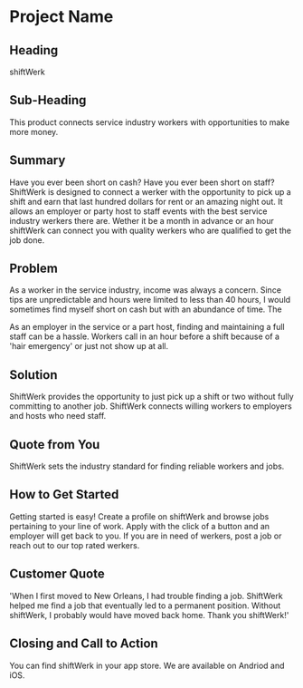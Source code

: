 # Project Name #

<!-- 
> This material was originally posted [here](http://www.quora.com/What-is-Amazons-approach-to-product-development-and-product-management). It is reproduced here for posterities sake.

There is an approach called "working backwards" that is widely used at Amazon. They work backwards from the customer, rather than starting with an idea for a product and trying to bolt customers onto it. While working backwards can be applied to any specific product decision, using this approach is especially important when developing new products or features.

For new initiatives a product manager typically starts by writing an internal press release announcing the finished product. The target audience for the press release is the new/updated product's customers, which can be retail customers or internal users of a tool or technology. Internal press releases are centered around the customer problem, how current solutions (internal or external) fail, and how the new product will blow away existing solutions.

If the benefits listed don't sound very interesting or exciting to customers, then perhaps they're not (and shouldn't be built). Instead, the product manager should keep iterating on the press release until they've come up with benefits that actually sound like benefits. Iterating on a press release is a lot less expensive than iterating on the product itself (and quicker!).

If the press release is more than a page and a half, it is probably too long. Keep it simple. 3-4 sentences for most paragraphs. Cut out the fat. Don't make it into a spec. You can accompany the press release with a FAQ that answers all of the other business or execution questions so the press release can stay focused on what the customer gets. My rule of thumb is that if the press release is hard to write, then the product is probably going to suck. Keep working at it until the outline for each paragraph flows. 

Oh, and I also like to write press-releases in what I call "Oprah-speak" for mainstream consumer products. Imagine you're sitting on Oprah's couch and have just explained the product to her, and then you listen as she explains it to her audience. That's "Oprah-speak", not "Geek-speak".

Once the project moves into development, the press release can be used as a touchstone; a guiding light. The product team can ask themselves, "Are we building what is in the press release?" If they find they're spending time building things that aren't in the press release (overbuilding), they need to ask themselves why. This keeps product development focused on achieving the customer benefits and not building extraneous stuff that takes longer to build, takes resources to maintain, and doesn't provide real customer benefit (at least not enough to warrant inclusion in the press release).
 -->
 
## Heading ##
shiftWerk

## Sub-Heading ##
  This product connects service industry workers with opportunities to make more money.

## Summary ##
  Have you ever been short on cash? Have you ever been short on staff? ShiftWerk is designed to connect a werker with the opportunity to pick up a shift and earn that last hundred dollars for rent or an amazing night out. It allows an employer or party host to staff events with the best service industry werkers there are. Wether it be a month in advance or an hour shiftWerk can connect you with quality werkers who are qualified to get the job done. 


## Problem ##
  As a worker in the service industry, income was always a concern. Since tips are unpredictable and hours were limited to less than 40 hours, I would sometimes find myself short on cash but with an abundance of time. The

  As an employer in the service or a part host, finding and maintaining a full staff can be a hassle. Workers call in an hour before a shift because of a 'hair emergency' or just not show up at all. 

## Solution ##
  ShiftWerk provides the opportunity to just pick up a shift or two without fully committing to another job.
  ShiftWerk connects willing workers to employers and hosts who need staff. 

## Quote from You ##
  ShiftWerk sets the industry standard for finding reliable workers and jobs. 

## How to Get Started ##
  Getting started is easy! Create a profile on shiftWerk and browse jobs pertaining to your line of work. Apply with the click of a button and an employer will get back to you. If you are in need of werkers, post a job or reach out to our top rated werkers. 

## Customer Quote ##
'When I first moved to New Orleans, I had trouble finding a job. ShiftWerk helped me find a job that eventually led to a permanent position. Without shiftWerk, I probably would have moved back home. Thank you shiftWerk!'

## Closing and Call to Action ##
You can find shiftWerk in your app store. We are available on Andriod and iOS. 